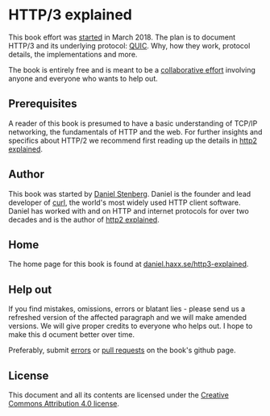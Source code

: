 # HTTP/3 explained

This book effort was [started](https://github.com/bagder/http3-explained/commit/c08380ca06106945c281a59d4c6afd608d3e2b93) in March 2018. The plan is to document HTTP/3 and
its underlying protocol: [QUIC](https://quicwg.org/). Why, how they work, protocol details, the
implementations and more.

The book is entirely free and is meant to be a [collaborative effort](https://github.com/bagder/http3-explained) involving 
anyone and everyone who wants to help out.

## Prerequisites

A reader of this book is presumed to have a basic understanding of TCP/IP
networking, the fundamentals of HTTP and the web. For further insights and
specifics about HTTP/2 we recommend first reading up the details in [http2
explained](https://daniel.haxx.se/http2/).

## Author

This book was started by [Daniel Stenberg](https://daniel.haxx.se/). Daniel 
is the founder and lead developer of [curl](https://curl.haxx.se/), the world's 
most widely used HTTP client software. Daniel has worked with and on HTTP and 
internet protocols for over two decades and is the author of [http2
explained](https://daniel.haxx.se/http2/).

## Home

The home page for this book is found at
[daniel.haxx.se/http3-explained](https://daniel.haxx.se/http3-explained).

## Help out

If you find mistakes, omissions, errors or blatant lies - please send us a 
refreshed version of the affected paragraph and we will make amended versions. 
We will give proper credits to everyone who helps out. I hope to make this d
ocument better over time.

Preferably, submit [errors](https://github.com/bagder/http3-explained/issues)
or [pull requests](https://github.com/bagder/http3-explained/pulls) on the book's
github page.

## License

This document and all its contents are licensed under the [Creative Commons
Attribution 4.0 license](https://creativecommons.org/licenses/by/4.0/).